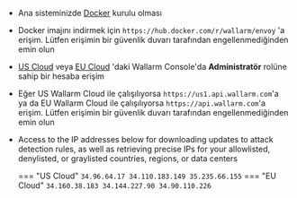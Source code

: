 * Ana sisteminizde [Docker](https://docs.docker.com/engine/install/) kurulu olması
* Docker imajını indirmek için `https://hub.docker.com/r/wallarm/envoy` 'a erişim. Lütfen erişimin bir güvenlik duvarı tarafından engellenmediğinden emin olun
* [US Cloud](https://us1.my.wallarm.com/) veya [EU Cloud](https://my.wallarm.com/) 'daki Wallarm Console'da **Administratör** rolüne sahip bir hesaba erişim 
* Eğer US Wallarm Cloud ile çalışılıyorsa `https://us1.api.wallarm.com`'a ya da EU Wallarm Cloud ile çalışılıyorsa `https://api.wallarm.com`'a erişim. Lütfen erişimin bir güvenlik duvarı tarafından engellenmediğinden emin olun
* Access to the IP addresses below for downloading updates to attack detection rules, as well as retrieving precise IPs for your allowlisted, denylisted, or graylisted countries, regions, or data centers

    === "US Cloud"
        ```
        34.96.64.17
        34.110.183.149
        35.235.66.155
        ```
    === "EU Cloud"
        ```
        34.160.38.183
        34.144.227.90
        34.90.110.226
        ```
